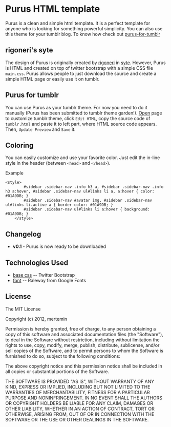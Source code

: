 # Purus HTML template
Purus is a clean and simple html template. It is a perfect template for anyone who is looking for something powerful simplicity. You can also use this theme for your tumblr blog. To know how check out [purus-for-tumblr](#purus-for-tumblr)

## rigoneri's syte
The design of Purus is originally created by [rigoneri](http://github.com/rigoneri/) in [syte](http://github.com/rigoneri/syte/). However, Purus is HTML and created on top of twitter bootstrap with a simple CSS file ```main.css```. Purus allows people to just download the source and create a simple HTML page or easily use it on tumblr.

## Purus for tumblr
You can use Purus as your tumblr theme. For now you need to do it manually (Purus has been submitted to tumblr theme garden!). [Open](http://www.tumblr.com/customize) page to customize tumblr theme, click ```Edit HTML```, copy the source code of ```tumblr.html``` and paste it to left part, where HTML source code appears. Then, ```Update Preview``` and ```Save``` it.

## Coloring
You can easily customize and use your favorite color. Just edit the in-line style in the header (between ```<head>``` and ```</head>```).

Example
```
<style>
		#sidebar .sidebar-nav .info h3 a, #sidebar .sidebar-nav .info h3 a:hover, #sidebar .sidebar-nav ul#links li a, a:hover { color: #01A9DB; }
		#sidebar .sidebar-nav #avatar img, #sidebar .sidebar-nav ul#links li.active a { border-color: #01A9DB; }
		#sidebar .sidebar-nav ul#links li a:hover { background: #01A9DB; }
	</style>
```

## Changelog
* **v0.1** - Purus is now ready to be downloaded

## Technologies Used
* [base css](http://twitter.github.com/bootstrap/) -- Twitter Bootstrap
* [font](http://www.google.com/webfonts/specimen/Raleway) -- Raleway from Google Fonts

## License

The MIT License

Copyright (c) 2012, mertemin

Permission is hereby granted, free of charge, to any person obtaining a copy
of this software and associated documentation files (the "Software"), to deal
in the Software without restriction, including without limitation the rights
to use, copy, modify, merge, publish, distribute, sublicense, and/or sell
copies of the Software, and to permit persons to whom the Software is
furnished to do so, subject to the following conditions:

The above copyright notice and this permission notice shall be included in
all copies or substantial portions of the Software.

THE SOFTWARE IS PROVIDED "AS IS", WITHOUT WARRANTY OF ANY KIND, EXPRESS OR
IMPLIED, INCLUDING BUT NOT LIMITED TO THE WARRANTIES OF MERCHANTABILITY,
FITNESS FOR A PARTICULAR PURPOSE AND NONINFRINGEMENT. IN NO EVENT SHALL THE
AUTHORS OR COPYRIGHT HOLDERS BE LIABLE FOR ANY CLAIM, DAMAGES OR OTHER
LIABILITY, WHETHER IN AN ACTION OF CONTRACT, TORT OR OTHERWISE, ARISING FROM,
OUT OF OR IN CONNECTION WITH THE SOFTWARE OR THE USE OR OTHER DEALINGS IN
THE SOFTWARE.
